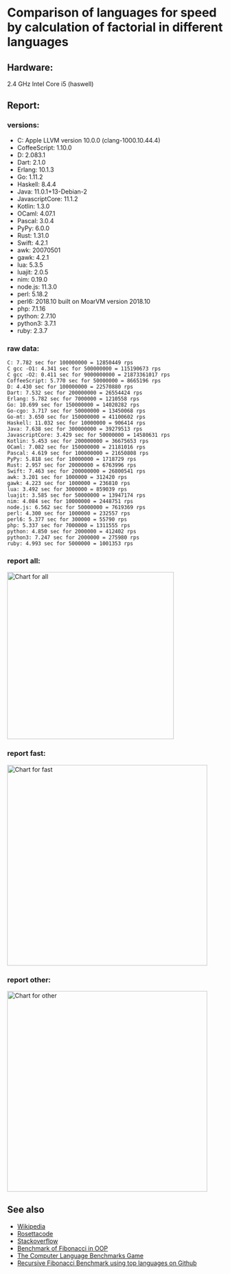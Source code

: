 Comparison of languages for speed by calculation of factorial in different languages
====================================================================================

Hardware:
---------
2.4 GHz Intel Core i5 (haswell)

Report:
-------
### versions:

  * C: Apple LLVM version 10.0.0 (clang-1000.10.44.4)
  * CoffeeScript: 1.10.0
  * D: 2.083.1
  * Dart: 2.1.0
  * Erlang: 10.1.3
  * Go: 1.11.2
  * Haskell: 8.4.4
  * Java: 11.0.1+13-Debian-2
  * JavascriptCore: 11.1.2
  * Kotlin: 1.3.0
  * OCaml: 4.07.1
  * Pascal: 3.0.4
  * PyPy: 6.0.0
  * Rust: 1.31.0
  * Swift: 4.2.1
  * awk: 20070501
  * gawk: 4.2.1
  * lua: 5.3.5
  * luajit: 2.0.5
  * nim: 0.19.0
  * node.js: 11.3.0
  * perl: 5.18.2
  * perl6: 2018.10 built on MoarVM version 2018.10
  * php: 7.1.16
  * python: 2.7.10
  * python3: 3.7.1
  * ruby: 2.3.7


### raw data:

    C: 7.782 sec for 100000000 = 12850449 rps
    C gcc -O1: 4.341 sec for 500000000 = 115190673 rps
    C gcc -O2: 0.411 sec for 9000000000 = 21873361017 rps
    CoffeeScript: 5.770 sec for 50000000 = 8665196 rps
    D: 4.430 sec for 100000000 = 22570880 rps
    Dart: 7.532 sec for 200000000 = 26554424 rps
    Erlang: 5.782 sec for 7000000 = 1210558 rps
    Go: 10.699 sec for 150000000 = 14020282 rps
    Go-cgo: 3.717 sec for 50000000 = 13450068 rps
    Go-mt: 3.650 sec for 150000000 = 41100602 rps
    Haskell: 11.032 sec for 10000000 = 906414 rps
    Java: 7.638 sec for 300000000 = 39279513 rps
    JavascriptCore: 3.429 sec for 50000000 = 14580631 rps
    Kotlin: 5.453 sec for 200000000 = 36675653 rps
    OCaml: 7.082 sec for 150000000 = 21181016 rps
    Pascal: 4.619 sec for 100000000 = 21650808 rps
    PyPy: 5.818 sec for 10000000 = 1718729 rps
    Rust: 2.957 sec for 20000000 = 6763996 rps
    Swift: 7.463 sec for 200000000 = 26800541 rps
    awk: 3.201 sec for 1000000 = 312420 rps
    gawk: 4.223 sec for 1000000 = 236810 rps
    lua: 3.492 sec for 3000000 = 859039 rps
    luajit: 3.585 sec for 50000000 = 13947174 rps
    nim: 4.084 sec for 10000000 = 2448751 rps
    node.js: 6.562 sec for 50000000 = 7619369 rps
    perl: 4.300 sec for 1000000 = 232557 rps
    perl6: 5.377 sec for 300000 = 55790 rps
    php: 5.337 sec for 7000000 = 1311555 rps
    python: 4.850 sec for 2000000 = 412402 rps
    python3: 7.247 sec for 2000000 = 275980 rps
    ruby: 4.993 sec for 5000000 = 1001353 rps


### report all:

<img alt="Chart for all" width="388" src="https://chart.googleapis.com/chart?cht=bhs&chs=582x515&chd=t%3A115190673%2C41100601%2C39279513%2C36675652%2C26800541%2C26554423%2C22570880%2C21650807%2C21181015%2C14580631%2C14020282%2C13947173%2C13450068%2C12850449%2C8665196%2C7619369%2C6763996%2C2448750%2C1718729%2C1311555%2C1210557%2C1001353%2C906414%2C859038%2C412402%2C312420%2C275979%2C236810%2C232556&chco=4d89f9&chbh=12&chds=0,115190673.278427&chxt=x,y,r&chxl=1%3A%7Cperl%7Cgawk%7Cpython3%7Cawk%7Cpython%7Clua%7CHaskell%7Cruby%7CErlang%7Cphp%7CPyPy%7Cnim%7CRust%7Cnode.js%7CCoffeeScript%7CC%7CGo-cgo%7Cluajit%7CGo%7CJavascriptCore%7COCaml%7CPascal%7CD%7CDart%7CSwift%7CKotlin%7CJava%7CGo-mt%7CC%20gcc%20-O1%7C2%3A%7C232556%20rps%7C236810%20rps%7C275979%20rps%7C312420%20rps%7C412402%20rps%7C859038%20rps%7C906414%20rps%7C1001353%20rps%7C1210557%20rps%7C1311555%20rps%7C1718729%20rps%7C2448750%20rps%7C6763996%20rps%7C7619369%20rps%7C8665196%20rps%7C12850449%20rps%7C13450068%20rps%7C13947173%20rps%7C14020282%20rps%7C14580631%20rps%7C21181015%20rps%7C21650807%20rps%7C22570880%20rps%7C26554423%20rps%7C26800541%20rps%7C36675652%20rps%7C39279513%20rps%7C41100601%20rps%7C115190673%20rps%7C0%3A%7C0%20%25%7C10%20%25%7C20%20%25%7C30%20%25%7C40%20%25%7C50%20%25%7C60%20%25%7C70%20%25%7C80%20%25%7C90%20%25%7C100%20%25">

### report fast:

<img alt="Chart for fast" width="466" src="https://chart.googleapis.com/chart?cht=bhs&chs=700x328&chd=t%3A115190673%2C41100601%2C39279513%2C36675652%2C26800541%2C26554423%2C22570880%2C21650807%2C21181015%2C14580631%2C14020282%2C13947173%2C13450068%2C12850449%2C8665196%2C7619369%2C6763996%2C2448750&chco=4d89f9&chbh=12&chds=0,115190673.278427&chxt=x,y,r&chxl=1%3A%7Cnim%7CRust%7Cnode.js%7CCoffeeScript%7CC%7CGo-cgo%7Cluajit%7CGo%7CJavascriptCore%7COCaml%7CPascal%7CD%7CDart%7CSwift%7CKotlin%7CJava%7CGo-mt%7CC%20gcc%20-O1%7C2%3A%7C2448750%20rps%7C6763996%20rps%7C7619369%20rps%7C8665196%20rps%7C12850449%20rps%7C13450068%20rps%7C13947173%20rps%7C14020282%20rps%7C14580631%20rps%7C21181015%20rps%7C21650807%20rps%7C22570880%20rps%7C26554423%20rps%7C26800541%20rps%7C36675652%20rps%7C39279513%20rps%7C41100601%20rps%7C115190673%20rps%7C0%3A%7C0%20%25%7C10%20%25%7C20%20%25%7C30%20%25%7C40%20%25%7C50%20%25%7C60%20%25%7C70%20%25%7C80%20%25%7C90%20%25%7C100%20%25">

### report other:

<img alt="Chart for other" width="466" src="https://chart.googleapis.com/chart?cht=bhs&chs=700x209&chd=t%3A1718729%2C1311555%2C1210557%2C1001353%2C906414%2C859038%2C412402%2C312420%2C275979%2C236810%2C232556&chco=4d89f9&chbh=12&chds=0,1718729.2382879&chxt=x,y,r&chxl=1%3A%7Cperl%7Cgawk%7Cpython3%7Cawk%7Cpython%7Clua%7CHaskell%7Cruby%7CErlang%7Cphp%7CPyPy%7C2%3A%7C232556%20rps%7C236810%20rps%7C275979%20rps%7C312420%20rps%7C412402%20rps%7C859038%20rps%7C906414%20rps%7C1001353%20rps%7C1210557%20rps%7C1311555%20rps%7C1718729%20rps%7C0%3A%7C0%20%25%7C10%20%25%7C20%20%25%7C30%20%25%7C40%20%25%7C50%20%25%7C60%20%25%7C70%20%25%7C80%20%25%7C90%20%25%7C100%20%25">



See also
--------

  * [Wikipedia](http://en.wikipedia.org/wiki/Factorial)
  * [Rosettacode](http://rosettacode.org/wiki/Factorial)
  * [Stackoverflow](http://stackoverflow.com/questions/23930/factorial-algorithms-in-different-languages)
  * [Benchmark of Fibonacci in OOP](https://github.com/Balancer/benchmarks-fib-obj)
  * [The Computer Language Benchmarks Game](http://benchmarksgame.alioth.debian.org)
  * [Recursive Fibonacci Benchmark using top languages on Github](https://github.com/drujensen/fib)
